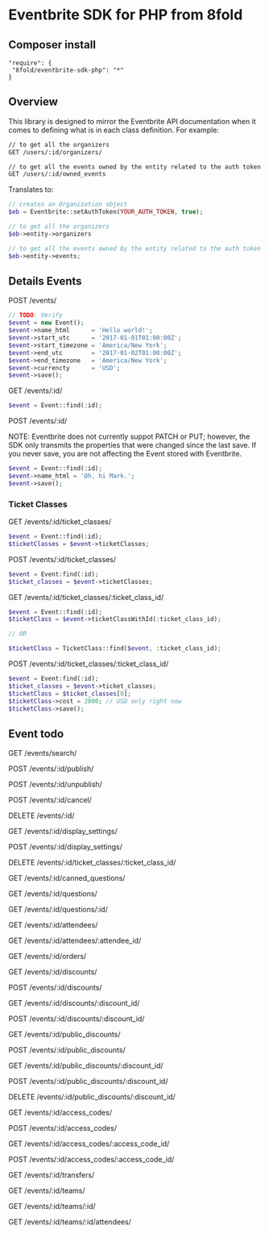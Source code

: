 # Eventbrite SDK for PHP from 8fold

## Composer install

```
"require": {
 "8fold/eventbrite-sdk-php": "*"
}
```

## Overview

This library is designed to mirror the Eventbrite API documentation when it comes to defining what is in each class definition. For example:

```bash
// to get all the organizers
GET /users/:id/organizers/

// to get all the events owned by the entity related to the auth token
GET /users/:id/owned_events
```

Translates to:

```php
// creates an Organization object
$eb = Eventbrite::setAuthToken(YOUR_AUTH_TOKEN, true);

// to get all the organizers
$eb->entity->organizers

// to get all the events owned by the entity related to the auth token
$eb->entity->events;
```

## Details Events

POST /events/

```php
// TODO: Verify
$event = new Event();
$event->name_html      = 'Hello world!';
$event->start_utc      = '2017-01-01T01:00:00Z';
$event->start_timezone = 'America/New York';
$event->end_utc        = '2017-01-02T01:00:00Z';
$event->end_timezone   = 'America/New York';
$event->currencty      = 'USD';
$event->save();
```

GET /events/:id/

```php
$event = Event::find(:id);
```

POST /events/:id/

NOTE: Eventbrite does not currently suppot PATCH or PUT; however, the SDK only transmits the properties that were changed since the last save. If you never save, you are not affecting the Event stored with Eventbrite.

```php
$event = Event::find(:id);
$event->name_html = 'Oh, hi Mark.';
$event->save();
```

### Ticket Classes

GET /events/:id/ticket_classes/

```php
$event = Event::find(:id);
$ticketClasses = $event->ticketClasses;
```

POST /events/:id/ticket_classes/

```php
$event = Event:find(:id);
$ticket_classes = $event->ticketClasses;
```

GET /events/:id/ticket_classes/:ticket_class_id/

```php
$event = Event::find(:id);
$ticketClass = $event->ticketClassWithId(:ticket_class_id);

// OR

$ticketClass = TicketClass::find($event, :ticket_class_id);
```

POST /events/:id/ticket_classes/:ticket_class_id/

```php
$event = Event:find(:id);
$ticket_classes = $event->ticket_classes;
$ticketClass = $ticket_classes[0];
$ticketClass->cost = 2000; // USD only right now
$ticketClass->save();
```

## Event todo

GET /events/search/

POST /events/:id/publish/

POST /events/:id/unpublish/

POST /events/:id/cancel/

DELETE /events/:id/

GET /events/:id/display_settings/

POST /events/:id/display_settings/

DELETE /events/:id/ticket_classes/:ticket_class_id/

GET /events/:id/canned_questions/

GET /events/:id/questions/

GET /events/:id/questions/:id/

GET /events/:id/attendees/

GET /events/:id/attendees/:attendee_id/

GET /events/:id/orders/

GET /events/:id/discounts/

POST /events/:id/discounts/

GET /events/:id/discounts/:discount_id/

POST /events/:id/discounts/:discount_id/

GET /events/:id/public_discounts/

POST /events/:id/public_discounts/

GET /events/:id/public_discounts/:discount_id/

POST /events/:id/public_discounts/:discount_id/

DELETE /events/:id/public_discounts/:discount_id/

GET /events/:id/access_codes/

POST /events/:id/access_codes/

GET /events/:id/access_codes/:access_code_id/

POST /events/:id/access_codes/:access_code_id/

GET /events/:id/transfers/

GET /events/:id/teams/

GET /events/:id/teams/:id/

GET /events/:id/teams/:id/attendees/